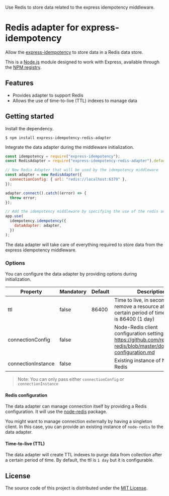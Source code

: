 Use Redis to store data related to the express idempotency middleware.

# Redis adapter for express-idempotency

Allow the [express-idempotency](https://github.com/VilledeMontreal/express-idempotency) to store data in a Redis data store.

This is a [Node.js](https://nodejs.org/) module designed to work with Express, available through the [NPM registry](https://www.npmjs.com/).

## Features

- Provides adapter to support Redis
- Allows the use of time-to-live (TTL) indexes to manage data

## Getting started

Install the dependency.

```
$ npm install express-idempotency-redis-adapter
```

Integrate the data adapter during the middleware initialization.

```javascript
const idempotency = require("express-idempotency");
const RedisAdapter = require("express-idempotency-redis-adapter").default;

// New Redis Adapter that will be used by the idempotency middleware
const adapter = new RedisAdapter({
  connectionConfig: { url: "redis://localhost:6379" },
});

adapter.connect().catch((error) => {
  throw error;
});

// Add the idempotency middleware by specifying the use of the redis adapter
app.use(
  idempotency.idempotency({
    dataAdapter: adapter,
  })
);
```

The data adapter will take care of everything required to store data from the express idempotency middleware.

### Options

You can configure the data adapter by providing options during initialization.

| Property           | Mandatory | Default | Description                                                                                                                 |
| ------------------ | --------- | ------- | --------------------------------------------------------------------------------------------------------------------------- |
| ttl                | false     | 86400   | Time to live, in seconds. It will remove a resource after a certain period of time. Default is 86400 (1 day)                |
| connectionConfig   | false     |         | Node-Redis client configuration settings. See: https://github.com/redis/node-redis/blob/master/docs/client-configuration.md |
| connectionInstance | false     |         | Existing instance of Node-Redis                                                                                             |

> Note: You can only pass either `connectionConfig` or `connectionInstance`

#### Redis configuration

The data adapter can manage connection itself by providing a Redis configuration. It will use the [node-redis](https://github.com/redis/node-redis) package.

You might want to manage connection externally by having a singleton client. In this case, you can provide an existing instance of `node-redis` to the data adapter.

#### Time-to-live (TTL)

The data adapter will create TTL indexes to purge data from collection after a certain period of time. By default, the ttl is `1 day` but it is configurable.

## License

The source code of this project is distributed under the [MIT License](LICENSE).
